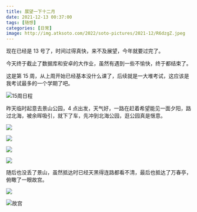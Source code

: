 ```yaml
---
title: 展望一下十二月
date: 2021-12-13 00:37:00
tags: [随想]
categories: [日常]
image: http://img.atksoto.com/2022/soto-pictures/2021-12/R6dzgZ.jpeg
---
```


现在已经是 13 号了，时间过得真快，来不及展望，今年就要过完了。

今天终于截止了数据库和安卓的大作业，虽然有遇到一些不愉快，终于都结束了。

这是第 15 周，从上周开始已经基本没什么课了，后续就是一大堆考试，这应该是我考试最多的一个学期了吧。

![15周日程](http://img.atksoto.com/2022/soto-pictures/2021-12/nxzW74.png)

昨天临时起意去景山公园，4 点出发，天气好，一路在赶着希望能见一面夕阳，路过北海，被余晖吸引，就下了车，先冲到北海公园，逛公园真是惬意。

![](http://img.atksoto.com/2022/soto-pictures/2021-12/fV4FRj.jpeg)

![](http://img.atksoto.com/2022/soto-pictures/2021-12/IJ6INF.jpeg)

![](http://img.atksoto.com/2022/soto-pictures/2021-12/R6dzgZ.jpeg)

![](http://img.atksoto.com/2022/soto-pictures/2021-12/fJBkzV.jpeg)

随后也没丢了景山，虽然抵达时已经天黑得连路都看不清，最后也抵达了万春亭，俯瞰了一眼故宫。

![](http://img.atksoto.com/2022/soto-pictures/2021-12/foM3v4.jpeg)

![故宫](http://img.atksoto.com/2022/soto-pictures/2021-12/3VYkPX.jpeg)
